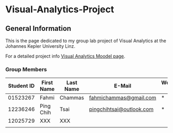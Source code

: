 # Visual-Analytics-Project

## General Information

This is the page dedicated to my group lab project of Visual Analytics at the Johannes Kepler University Linz.

For a detailed project info  [Visual Analytics Moodel page](https://moodle.jku.at/jku/course/view.php?id=25624).


### Group Members

| Student ID    | First Name  | Last Name      | E-Mail | Workload [%]  |
| --------------|-------------|----------------|--------|---------------|
| 01523267      | Fahmi       |  Chammas       |fahmichammas@gmail.com    |*              |
| 12236246      | Ping Chih   |  Tsai          |pingchihtsai@outlook.com  |*              |
| 12025729      | XXX         |  XXX           |                          |               |
|               |             |                |                          |               | 
